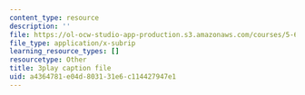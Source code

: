 ```yaml
---
content_type: resource
description: ''
file: https://ol-ocw-studio-app-production.s3.amazonaws.com/courses/5-61-physical-chemistry-fall-2017/a4364781e04d803131e6c114427947e1_6dJnvu3-LeU.srt
file_type: application/x-subrip
learning_resource_types: []
resourcetype: Other
title: 3play caption file
uid: a4364781-e04d-8031-31e6-c114427947e1
---
```

